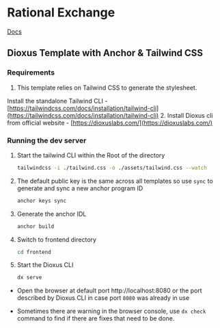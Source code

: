 # Rational Exchange

[Docs](docs/rational-exchange-logic.md)

## Dioxus Template with Anchor & Tailwind CSS

### Requirements
1. This template relies on Tailwind CSS to generate the stylesheet. 

Install the standalone Tailwind CLI - [https://tailwindcss.com/docs/installation/tailwind-cli](https://tailwindcss.com/docs/installation/tailwind-cli)
2. Install Dioxus cli from official website - [https://dioxuslabs.com/](https://dioxuslabs.com/)


### Running the dev server
1. Start the tailwind CLI within the Root of the directory
    ```sh
    tailwindcss -i ./tailwind.css -o ./assets/tailwind.css --watch
    ```
2. The default public key is the same across all templates so use `sync` to generate and sync a new anchor program ID
    ```sh
    anchor keys sync
    ```  
3. Generate the anchor IDL

    ```sh
    anchor build
    ```
4. Switch to frontend directory
    ```sh
    cd frontend 
    ```
5. Start the Dioxus CLI
    ```sh
    dx serve
    ```

- Open the browser at default port http://localhost:8080 or the port described by Dioxus CLI in case port `8080` was already in use

- Sometimes there are warning in the browser console, use `dx check` command to find if there are fixes that need to be done.
